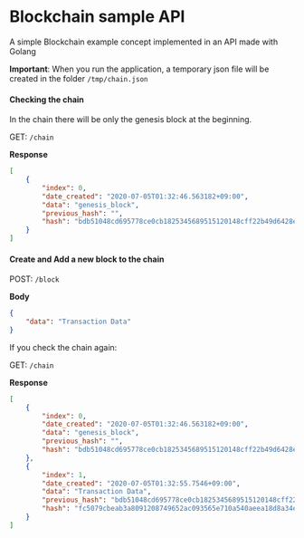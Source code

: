 # Blockchain sample API
A simple Blockchain example concept implemented in an API made with Golang



**Important**: When you run the application, a temporary json file will be created in the folder ```/tmp/chain.json```

#### Checking the chain

In the chain there will be only the genesis block at the beginning.

GET: ```/chain```

**Response**
```json
[
    {
        "index": 0,
        "date_created": "2020-07-05T01:32:46.563182+09:00",
        "data": "genesis_block",
        "previous_hash": "",
        "hash": "bdb51048cd695778ce0cb1825345689515120148cff22b49d6428e77e5072270"
    }
]

```

#### Create and Add a new block to the chain

POST: ```/block```

**Body**
```json
{
    "data": "Transaction Data"
}
```


If you check the chain again:

GET: ```/chain```

**Response**
```json
[
    {
        "index": 0,
        "date_created": "2020-07-05T01:32:46.563182+09:00",
        "data": "genesis_block",
        "previous_hash": "",
        "hash": "bdb51048cd695778ce0cb1825345689515120148cff22b49d6428e77e5072270"
    },
    {
        "index": 1,
        "date_created": "2020-07-05T01:32:55.7546+09:00",
        "data": "Transaction Data",
        "previous_hash": "bdb51048cd695778ce0cb1825345689515120148cff22b49d6428e77e5072270",
        "hash": "fc5079cbeab3a8091208749652ac093565e710a540aeea18d8a34ed0df756d6b"
    }
]
```
